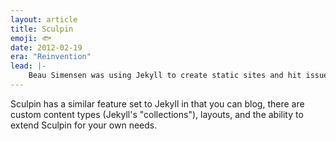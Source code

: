 ```yaml
---
layout: article
title: Sculpin
emoji: 🐟
date: 2012-02-19
era: "Reinvention"
lead: |-
    Beau Simensen was using Jekyll to create static sites and hit issues he created pull requests to fix. After months of inactivity on his pull requests, he grew frustrated and set out to build a new SSG. Beau had experience in PHP and thought, "Maybe I could rewrite Jekyll in PHP". Symfony's HTTP Kernel SSG could serve as the heart of the SSG, Composer was making waves as a PHP dependency manager, and Twig was a popular PHP templating language. He had all the building blocks he needed. And so, Sculpin was born.
---
```


Sculpin has a similar feature set to Jekyll in that you can blog, there are custom content types (Jekyll's "collections"), layouts, and the ability to extend Sculpin for your own needs.
